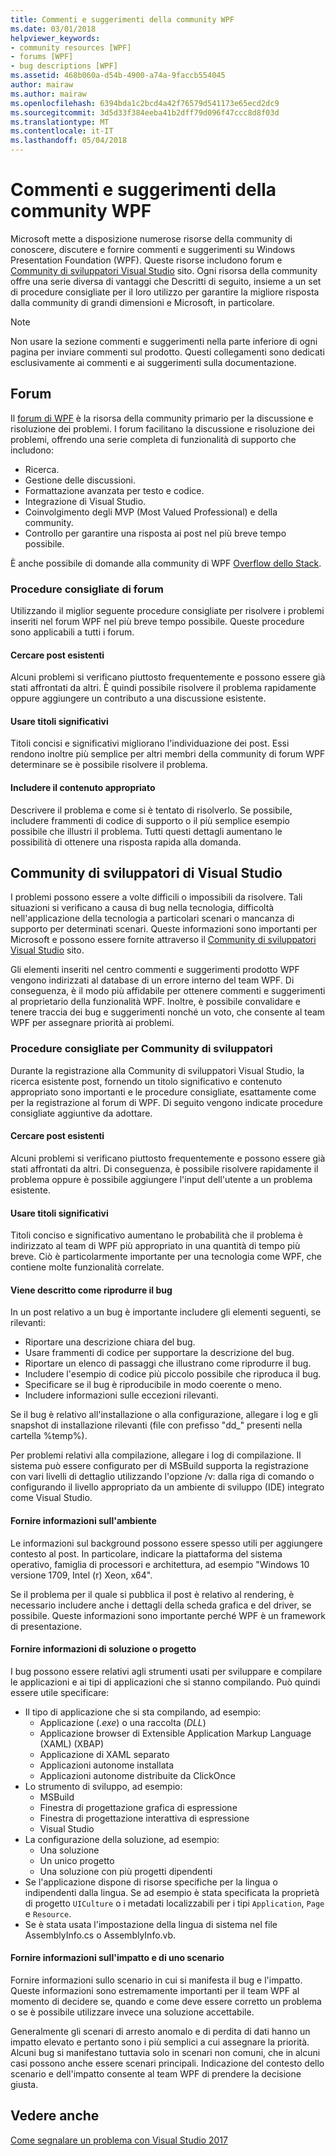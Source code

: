 ```yaml
---
title: Commenti e suggerimenti della community WPF
ms.date: 03/01/2018
helpviewer_keywords:
- community resources [WPF]
- forums [WPF]
- bug descriptions [WPF]
ms.assetid: 468b060a-d54b-4900-a74a-9faccb554045
author: mairaw
ms.author: mairaw
ms.openlocfilehash: 6394bda1c2bcd4a42f76579d541173e65ecd2dc9
ms.sourcegitcommit: 3d5d33f384eeba41b2dff79d096f47ccc8d8f03d
ms.translationtype: MT
ms.contentlocale: it-IT
ms.lasthandoff: 05/04/2018
---
```

# <a name="wpf-community-feedback"></a>Commenti e suggerimenti della community WPF

Microsoft mette a disposizione numerose risorse della community di conoscere, discutere e fornire commenti e suggerimenti su Windows Presentation Foundation (WPF). Queste risorse includono forum e [Community di sviluppatori Visual Studio](https://developercommunity.visualstudio.com/) sito. Ogni risorsa della community offre una serie diversa di vantaggi che Descritti di seguito, insieme a un set di procedure consigliate per il loro utilizzo per garantire la migliore risposta dalla community di grandi dimensioni e Microsoft, in particolare.

> [!NOTE]
> Non usare la sezione commenti e suggerimenti nella parte inferiore di ogni pagina per inviare commenti sul prodotto. Questi collegamenti sono dedicati esclusivamente ai commenti e ai suggerimenti sulla documentazione.

## <a name="forums"></a>Forum

Il [forum di WPF](https://social.msdn.microsoft.com/Forums/vstudio/en-US/home?forum=wpf) è la risorsa della community primario per la discussione e risoluzione dei problemi. I forum facilitano la discussione e risoluzione dei problemi, offrendo una serie completa di funzionalità di supporto che includono:

- Ricerca.
- Gestione delle discussioni.
- Formattazione avanzata per testo e codice.
- Integrazione di Visual Studio.
- Coinvolgimento degli MVP (Most Valued Professional) e della community.
- Controllo per garantire una risposta ai post nel più breve tempo possibile.

È anche possibile di domande alla community di WPF [Overflow dello Stack](https://stackoverflow.com/questions/tagged/wpf).

### <a name="forum-best-practices"></a>Procedure consigliate di forum

Utilizzando il miglior seguente procedure consigliate per risolvere i problemi inseriti nel forum WPF nel più breve tempo possibile. Queste procedure sono applicabili a tutti i forum.

#### <a name="search-existing-posts"></a>Cercare post esistenti

Alcuni problemi si verificano piuttosto frequentemente e possono essere già stati affrontati da altri. È quindi possibile risolvere il problema rapidamente oppure aggiungere un contributo a una discussione esistente.

#### <a name="use-meaningful-titles"></a>Usare titoli significativi

Titoli concisi e significativi migliorano l'individuazione dei post. Essi rendono inoltre più semplice per altri membri della community di forum WPF determinare se è possibile risolvere il problema.

#### <a name="include-appropriate-content"></a>Includere il contenuto appropriato

Descrivere il problema e come si è tentato di risolverlo. Se possibile, includere frammenti di codice di supporto o il più semplice esempio possibile che illustri il problema. Tutti questi dettagli aumentano le possibilità di ottenere una risposta rapida alla domanda.

## <a name="visual-studio-developer-community"></a>Community di sviluppatori di Visual Studio

I problemi possono essere a volte difficili o impossibili da risolvere. Tali situazioni si verificano a causa di bug nella tecnologia, difficoltà nell'applicazione della tecnologia a particolari scenari o mancanza di supporto per determinati scenari. Queste informazioni sono importanti per Microsoft e possono essere fornite attraverso il [Community di sviluppatori Visual Studio](https://developercommunity.visualstudio.com/) sito.

Gli elementi inseriti nel centro commenti e suggerimenti prodotto WPF vengono indirizzati al database di un errore interno del team WPF. Di conseguenza, è il modo più affidabile per ottenere commenti e suggerimenti al proprietario della funzionalità WPF. Inoltre, è possibile convalidare e tenere traccia dei bug e suggerimenti nonché un voto, che consente al team WPF per assegnare priorità ai problemi.

### <a name="developer-community-best-practices"></a>Procedure consigliate per Community di sviluppatori

Durante la registrazione alla Community di sviluppatori Visual Studio, la ricerca esistente post, fornendo un titolo significativo e contenuto appropriato sono importanti e le procedure consigliate, esattamente come per la registrazione al forum di WPF. Di seguito vengono indicate procedure consigliate aggiuntive da adottare.

#### <a name="search-existing-posts"></a>Cercare post esistenti

Alcuni problemi si verificano piuttosto frequentemente e possono essere già stati affrontati da altri. Di conseguenza, è possibile risolvere rapidamente il problema oppure è possibile aggiungere l'input dell'utente a un problema esistente.

#### <a name="use-meaningful-titles"></a>Usare titoli significativi

Titoli conciso e significativo aumentano le probabilità che il problema è indirizzato al team di WPF più appropriato in una quantità di tempo più breve. Ciò è particolarmente importante per una tecnologia come WPF, che contiene molte funzionalità correlate.

#### <a name="describe-how-to-reproduce-your-bug"></a>Viene descritto come riprodurre il bug

In un post relativo a un bug è importante includere gli elementi seguenti, se rilevanti:

- Riportare una descrizione chiara del bug.
- Usare frammenti di codice per supportare la descrizione del bug.
- Riportare un elenco di passaggi che illustrano come riprodurre il bug.
- Includere l'esempio di codice più piccolo possibile che riproduca il bug.
- Specificare se il bug è riproducibile in modo coerente o meno.
- Includere informazioni sulle eccezioni rilevanti.

 Se il bug è relativo all'installazione o alla configurazione, allegare i log e gli snapshot di installazione rilevanti (file con prefisso "dd_" presenti nella cartella %temp%).

 Per problemi relativi alla compilazione, allegare i log di compilazione. Il sistema può essere configurato per di MSBuild supporta la registrazione con vari livelli di dettaglio utilizzando l'opzione /v: dalla riga di comando o configurando il livello appropriato da un ambiente di sviluppo (IDE) integrato come Visual Studio.

#### <a name="provide-environment-information"></a>Fornire informazioni sull'ambiente

Le informazioni sul background possono essere spesso utili per aggiungere contesto al post. In particolare, indicare la piattaforma del sistema operativo, famiglia di processori e architettura, ad esempio "Windows 10 versione 1709, Intel (r) Xeon, x64".

Se il problema per il quale si pubblica il post è relativo al rendering, è necessario includere anche i dettagli della scheda grafica e del driver, se possibile. Queste informazioni sono importante perché WPF è un framework di presentazione.

#### <a name="provide-solution-or-project-information"></a>Fornire informazioni di soluzione o progetto

I bug possono essere relativi agli strumenti usati per sviluppare e compilare le applicazioni e ai tipi di applicazioni che si stanno compilando. Può quindi essere utile specificare:

- Il tipo di applicazione che si sta compilando, ad esempio:
  - Applicazione (*.exe*) o una raccolta (*DLL*)
  - Applicazione browser di Extensible Application Markup Language (XAML) (XBAP)
  - Applicazione di XAML separato
  - Applicazioni autonome installata
  - Applicazioni autonome distribuite da ClickOnce
- Lo strumento di sviluppo, ad esempio:
  - MSBuild
  - Finestra di progettazione grafica di espressione
  - Finestra di progettazione interattiva di espressione
  - Visual Studio
- La configurazione della soluzione, ad esempio:
  - Una soluzione
  - Un unico progetto
  - Una soluzione con più progetti dipendenti
- Se l'applicazione dispone di risorse specifiche per la lingua o indipendenti dalla lingua. Se ad esempio è stata specificata la proprietà di progetto `UICulture` o i metadati localizzabili per i tipi `Application`, `Page` e `Resource`.
- Se è stata usata l'impostazione della lingua di sistema nel file AssemblyInfo.cs o AssemblyInfo.vb.

#### <a name="provide-scenario-and-impact-information"></a>Fornire informazioni sull'impatto e di uno scenario

Fornire informazioni sullo scenario in cui si manifesta il bug e l'impatto. Queste informazioni sono estremamente importanti per il team WPF al momento di decidere se, quando e come deve essere corretto un problema o se è possibile utilizzare invece una soluzione accettabile.

Generalmente gli scenari di arresto anomalo e di perdita di dati hanno un impatto elevato e pertanto sono i più semplici a cui assegnare la priorità. Alcuni bug si manifestano tuttavia solo in scenari non comuni, che in alcuni casi possono anche essere scenari principali. Indicazione del contesto dello scenario e dell'impatto consente al team WPF di prendere la decisione giusta.

## <a name="see-also"></a>Vedere anche

[Come segnalare un problema con Visual Studio 2017](/visualstudio/ide/how-to-report-a-problem-with-visual-studio-2017)
